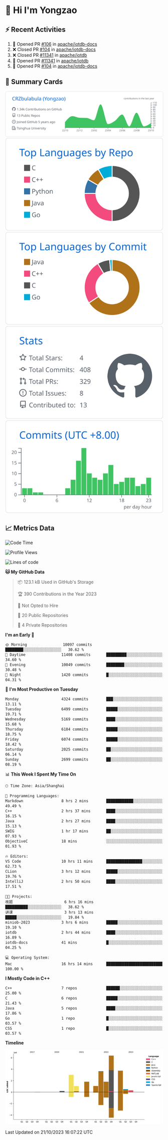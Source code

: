 # 👋 Hi I'm Yongzao

## ⚡ Recent Activities
<!--START_SECTION:activity-->
1. 💪 Opened PR [#106](https://github.com/apache/iotdb-docs/pull/106) in [apache/iotdb-docs](https://github.com/apache/iotdb-docs)
2. ❌ Closed PR [#104](https://github.com/apache/iotdb-docs/pull/104) in [apache/iotdb-docs](https://github.com/apache/iotdb-docs)
3. ❌ Closed PR [#11341](https://github.com/apache/iotdb/pull/11341) in [apache/iotdb](https://github.com/apache/iotdb)
4. 💪 Opened PR [#11341](https://github.com/apache/iotdb/pull/11341) in [apache/iotdb](https://github.com/apache/iotdb)
5. 💪 Opened PR [#104](https://github.com/apache/iotdb-docs/pull/104) in [apache/iotdb-docs](https://github.com/apache/iotdb-docs)
<!--END_SECTION:activity-->

## 🎑 Summary Cards

[![](https://raw.githubusercontent.com/CRZbulabula/CRZbulabula/main/profile-summary-card-output/github/0-profile-details.svg)](https://github.com/vn7n24fzkq/github-profile-summary-cards)
[![](https://raw.githubusercontent.com/CRZbulabula/CRZbulabula/main/profile-summary-card-output/github/1-repos-per-language.svg)](https://github.com/vn7n24fzkq/github-profile-summary-cards) [![](https://raw.githubusercontent.com/CRZbulabula/CRZbulabula/main/profile-summary-card-output/github/2-most-commit-language.svg)](https://github.com/vn7n24fzkq/github-profile-summary-cards)
[![](https://raw.githubusercontent.com/CRZbulabula/CRZbulabula/main/profile-summary-card-output/github/3-stats.svg)](https://github.com/vn7n24fzkq/github-profile-summary-cards) [![](https://raw.githubusercontent.com/CRZbulabula/CRZbulabula/main/profile-summary-card-output/github/4-productive-time.svg)](https://github.com/vn7n24fzkq/github-profile-summary-cards)

## 📈 Metrics Data

<!--START_SECTION:waka-->
![Code Time](http://img.shields.io/badge/Code%20Time-361%20hrs%2017%20mins-blue)

![Profile Views](http://img.shields.io/badge/Profile%20Views-9-blue)

![Lines of code](https://img.shields.io/badge/From%20Hello%20World%20I%27ve%20Written-23.4%20million%20lines%20of%20code-blue)

**🐱 My GitHub Data** 

> 📦 123.1 kB Used in GitHub's Storage 
 > 
> 🏆 390 Contributions in the Year 2023
 > 
> 🚫 Not Opted to Hire
 > 
> 📜 20 Public Repositories 
 > 
> 🔑 4 Private Repositories 
 > 
**I'm an Early 🐤** 

```text
🌞 Morning                10097 commits       ████████░░░░░░░░░░░░░░░░░   30.62 % 
🌆 Daytime                11408 commits       █████████░░░░░░░░░░░░░░░░   34.60 % 
🌃 Evening                10049 commits       ████████░░░░░░░░░░░░░░░░░   30.48 % 
🌙 Night                  1420 commits        █░░░░░░░░░░░░░░░░░░░░░░░░   04.31 % 
```
📅 **I'm Most Productive on Tuesday** 

```text
Monday                   4324 commits        ███░░░░░░░░░░░░░░░░░░░░░░   13.11 % 
Tuesday                  6499 commits        █████░░░░░░░░░░░░░░░░░░░░   19.71 % 
Wednesday                5169 commits        ████░░░░░░░░░░░░░░░░░░░░░   15.68 % 
Thursday                 6184 commits        █████░░░░░░░░░░░░░░░░░░░░   18.75 % 
Friday                   6074 commits        █████░░░░░░░░░░░░░░░░░░░░   18.42 % 
Saturday                 2025 commits        ██░░░░░░░░░░░░░░░░░░░░░░░   06.14 % 
Sunday                   2699 commits        ██░░░░░░░░░░░░░░░░░░░░░░░   08.19 % 
```


📊 **This Week I Spent My Time On** 

```text
🕑︎ Time Zone: Asia/Shanghai

💬 Programming Languages: 
Markdown                 8 hrs 2 mins        ████████████░░░░░░░░░░░░░   49.49 % 
C++                      2 hrs 37 mins       ████░░░░░░░░░░░░░░░░░░░░░   16.15 % 
Java                     2 hrs 27 mins       ████░░░░░░░░░░░░░░░░░░░░░   15.13 % 
SWIG                     1 hr 17 mins        ██░░░░░░░░░░░░░░░░░░░░░░░   07.93 % 
ObjectiveC               18 mins             ░░░░░░░░░░░░░░░░░░░░░░░░░   01.93 % 

🔥 Editors: 
VS Code                  10 hrs 11 mins      ████████████████░░░░░░░░░   62.73 % 
CLion                    3 hrs 12 mins       █████░░░░░░░░░░░░░░░░░░░░   19.76 % 
IntelliJ                 2 hrs 50 mins       ████░░░░░░░░░░░░░░░░░░░░░   17.51 % 

🐱‍💻 Projects: 
改题                       6 hrs 16 mins       ██████████░░░░░░░░░░░░░░░   38.62 % 
讲课                       3 hrs 13 mins       █████░░░░░░░░░░░░░░░░░░░░   19.84 % 
miniob-2023              3 hrs 6 mins        █████░░░░░░░░░░░░░░░░░░░░   19.10 % 
iotdb                    2 hrs 44 mins       ████░░░░░░░░░░░░░░░░░░░░░   16.89 % 
iotdb-docs               41 mins             █░░░░░░░░░░░░░░░░░░░░░░░░   04.25 % 

💻 Operating System: 
Mac                      16 hrs 14 mins      █████████████████████████   100.00 % 
```

**I Mostly Code in C++** 

```text
C++                      7 repos             ██████░░░░░░░░░░░░░░░░░░░   25.00 % 
C                        6 repos             █████░░░░░░░░░░░░░░░░░░░░   21.43 % 
Java                     5 repos             ████░░░░░░░░░░░░░░░░░░░░░   17.86 % 
Go                       1 repo              █░░░░░░░░░░░░░░░░░░░░░░░░   03.57 % 
CSS                      1 repo              █░░░░░░░░░░░░░░░░░░░░░░░░   03.57 % 
```



**Timeline**

![Lines of Code chart](https://raw.githubusercontent.com/CRZbulabula/CRZbulabula/main/assets/bar_graph.png)


 Last Updated on 21/10/2023 16:07:22 UTC
<!--END_SECTION:waka-->

